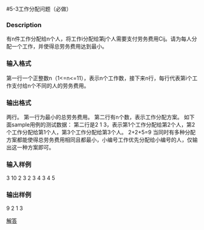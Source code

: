 #5-3工作分配问题（必做）

### Description
有n件工作分配给n个人，将工作i分配给第j个人需要支付劳务费用Cij。请为每人分配一个工作，并使得总劳务费用达到最小。



### 输入格式
第一行一个正整数n（1<=n<=11），表示n个工作数，接下来n行，每行代表第i个工作支付给n个不同的人的劳务费用。


### 输出格式
两行。
第一行为最小的总劳务费用。
第二行有n个数，表示工作分配方案。
如下面sample用例的测试数据：
第二行是2 1 3，表示第1个工作分配给第2个人，第2个工作分配给第1个人，第3个工作分配给第3个人。 2+2+5=9
当同时有多种分配方案都能使得总劳务费用相同且都最小，小编号工作优先分配给小编号的人，仅输出这一种方案即可。


### 输入样例
3
10 2 3
2 3 4
3 4 5


### 输出样例
9
2 1 3

[解答](../源码/5-3.cpp)
